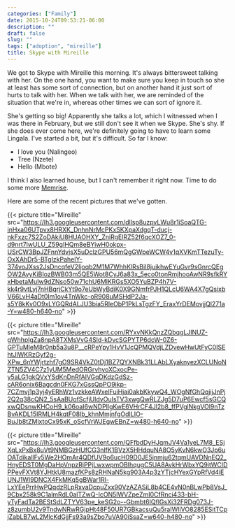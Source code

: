 ```yaml
---
categories: ["Family"]
date: 2015-10-24T09:53:21-06:00
description: ""
draft: false
slug: ""
tags: ["adoption", "mireille"]
title: Skype with Mireille
---
```


We got to Skype with Mireille this morning. It's always bittersweet talking
with her. On the one hand, you want to make sure you keep in touch so she at
least has some sort of connection, but on another hand it just sort of hurts
to talk with her. When we talk with her, we are reminded of the situation that
we're in, whereas other times we can sort of ignore it.

She's getting so big! Apparently she talks a lot, which I witnessed when I
was there in February, but we still don't see it when we Skype. She's shy.
If she does ever come here, we're definitely going to have to learn some
Lingala. I've started a bit, but it's difficult. So far I know:

* I love you (Nalingeo)
* Tree (Nzete)
* Hello (Mbote)

I think I also learned house, but I can't remember it right now. Time to do
some more [Memrise](https://www.memrise.com/).

Here are some of the recent pictures that we've gotten.

{{< picture title="Mireille" src="https://lh3.googleusercontent.com/dllsp8uzpvLWu8r1iSoaQTG-inHxa06UTpvx8HRXK_DnhnNrMcPKxSKXpaXdgqT-ducj-nkFxzc7S2ZoDAkiU8HUAOHXY_ZniRgElRZ52f6qcXOZ7_0-d9nrt7lwULU_Z59gIHQm8eBYiwH0okpx-USrCW3BpJZFnnYdvjsX5uDclzGPU56mQgGWpeWCW4v1qXVKmTTezuTy-OxXAhDr5-BTgIzkPahelY-374voJXss2JsDncqfeV2Ijoqb2M1M7WhhKlRsBiI8juikhwEYuGvr9sGnrcQEgOW2AyyKiBIozBWB03m5QE5Wot8CyJ6a83x_5eco0tonRmjhooAwNR9sfkRYxHbetaMuIw9dZNso50w71chU6MlKRGs5XO5YuBZP4h7V-kk4r9vtLyj7nHBqrjCkYt9o7eUbWyBdiK0X9GNmfrPJH1QLcU6WA4X7gQsixbV66LvH4aDt0Im1ov4TnWkc-oR908uMSHdP2Ja-s5Y8kKv0O9xLYGQRdALJU3bia5RleObP1PkLsTgzFY_EraxYrDEMovjjQl271a-Y=w480-h640-no" >}}

{{< picture title="Mireille" src="https://lh3.googleusercontent.com/RYxvNKkQnzZQbqgLJINUZ-gWhhplgZa8npA8TXMsVvG4Sld-kDvcSGPYTP6dcW-0Z6-GPTuMleM8r0nb5a3u8P__cRPeYpy1HvV1JcQPMQVdjLZDvewHwUtFyC0ISEhtJlWKRzGyf2g-XPw_6nYWjrtzhf7gO9SR4VkZ0tDj1BZ7QYXNBk31LLAbLXyaknyezXCLUNoNZTN5ZV4C7z1yUM5MedORGrvhyoXCxocPe-y5aLG1gkQVxYSdKnDnRfAlVGqDKdzGdSz-cAR6onix6Bagcdn0FKG7xGssQpPO9ikp-7CZmvj1p3yj4yERhWz1vzkkeAWxelFuiHjai0akbKkywQ4_WOgNfGhQqjijJnPj2Q2q38cQN2_5sAaBUofScfjUldvOuIsTV3xwgQwRLZJg5D7uP6Ewcf5sGCQxwQDsnwKHCoH9_k06oaI6wNDPIlgKwE6VHrCF4Jl2b8_ffPVglNkgVOl9nTzBvAKDL15IRMLH4kqtF08Ib_khnMmjnfgOdILIO-BuJb8tZMixtoCx95xK_oScfVrWJEgwEBnZ=w480-h640-no" >}}

{{< picture title="Mireille" src="https://lh3.googleusercontent.com/QFfbdDyHJqmJV4Va1yeL7M8_ESjXqLxPxBx8uVt9NMBGzHUfCG3nlfK1BVzX5HHdquNA8O5yKvN6kwO3Jp6uOATdikallFv5We2HOmAr4QDfUV9o6ucH09D0JE5jnmju62tqmUAVDNnEQ2_HnyEDST0MgDaHpVnpzRjPPjLwxwpmOBIhqugC5UA8AvkHrWbxYQ9itWCIDPPevFXVt8YJHtkU8mazfKPs8zRHNaN5kg903A4p3zYTjcHYexGYpRfVd4iEUNJ1WI9DNCX4FkMKq5gBWar1Rl-LxYEePrrHwPQqdzRLpRxvaDcpuZxx90VzAZASiL8b4CE4vN0nBLwPb8VsJ_9Cbx258k9C1almRdL0alTZwQ-IcON5lWVZpeZmI0CfRnci433-bH-yTyFadTa2BEStSdLZTYV63pe_keSG2o--Gbmbt6IQflGsXi32FRDg073J-z8zumbU2v9TndwNRwRGjpHt48F50UR7GBkacsuQu5raIWIiVO8285ESitTCpjZabLB7wL2MlcKdGjjFs93a9sZbo7uVA90iSsaZ=w640-h480-no" >}}
